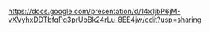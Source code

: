https://docs.google.com/presentation/d/14x1jbP6jM-vXVyhxDDTbfqPq3prUbBk24rLu-8EE4jw/edit?usp=sharing
